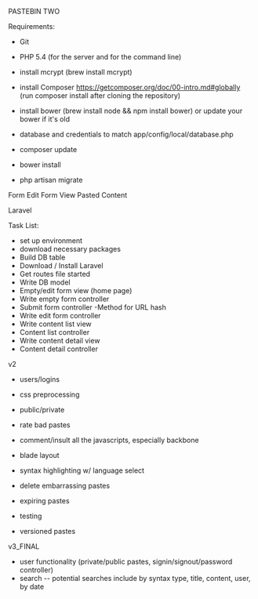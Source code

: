 PASTEBIN TWO

Requirements:

- Git
- PHP 5.4 (for the server and for the command line)
- install mcrypt (brew install mcrypt)
- install Composer https://getcomposer.org/doc/00-intro.md#globally (run composer install after cloning the repository)
- install bower (brew install node && npm install bower) or update your bower if it's old

- database and credentials to match app/config/local/database.php

- composer update
- bower install
- php artisan migrate

Form
Edit Form
View Pasted Content


Laravel


Task List:

- set up environment
- download necessary packages
- Build DB table
- Download / Install Laravel
- Get routes file started
- Write DB model
- Empty/edit form view (home page)
- Write empty form controller
- Submit form controller
	-Method for URL hash
- Write edit form controller
- Write content list view
- Content list controller
- Write content detail view
- Content detail controller

v2

- users/logins
- css preprocessing
- public/private

- rate bad pastes
- comment/insult all the javascripts, especially backbone

- blade layout
- syntax highlighting w/ language select
- delete embarrassing pastes
- expiring pastes
- testing
- versioned pastes

v3_FINAL

- user functionality (private/public pastes, signin/signout/password controller)
- search -- potential searches include by syntax type, title, content, user, by date
